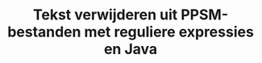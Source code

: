 ---
############################# Static ############################
layout: "auto-gen-gist"
draft: false
path: "nl/redaction/java/regex/ppsm"
otherformats: CSV DOC DOCM DOCX DOT DOTM DOTX PDF POT POTM PPS PPSX PPT PPTM PPTX RTF XLS XLSM XLSX XLT XLTM XLTX  

############################# Head ############################
head_title: "Bewerk PPSM tekst via reguliere expressie in Java"
head_description: "Met de Java API van GroupDocs.Redaction kunnen ontwikkelaars tekst uit PDF DOC DOCX RTF XLSX CSV PPT PPTX en afbeeldingen redigeren met behulp van reguliere expressies in Java"

############################# Header ############################
title: "Tekst verwijderen uit PPSM-bestanden met reguliere expressies en Java"
description: "Met de Java-API van GroupDocs.Redaction kunt u gevoelige tekst redigeren, verbergen of verwijderen uit tekstverwerkingsdocumenten, werkbladen, presentaties, PDFs en afbeeldingen met behulp van reguliere expressies."

################### SubMenu/Download Button #####################
button:
    enable: true

############################# About ############################
about:
    enable: true
    title: "Wat is tekstopschoning?"
    content: |
        Tekstredactie of opschoning is het proces waarbij de vertrouwelijke of ongewenste tekst of informatie uit digitale documenten wordt verwijderd, terwijl de rest van het document of de alinea die het bevat intact blijft. Redactie helpt zowel gebruikers als organisaties om hun gevoelige informatie te beschermen door ze te verbergen of permanent te verwijderen. Met GroupDocs.Redaction Java API kunnen gebruikers nu gevoelige tekst redigeren, verbergen of verwijderen uit tekstverwerkingsdocumenten, werkbladen, presentaties, PDF en rasterafbeeldingsbestanden. De API biedt een breed scala aan opties en methoden voor het redigeren van privé-informatie in de documenten. Het ondersteunt zoeken en redigeren met behulp van reguliere expressies, het gebruik van tekstuele (vrijstellingscodes) of grafische (gekleurde rechthoeken) redacties en nog veel meer. Dus waarom zou u het niet eens proberen en uw documentredactieproces automatiseren door de API te downloaden en de basis- en geavanceerde functies ervan te verkennen.

############################# Steps ############################
steps:
    enable: true
    block:
    - title_left: "Bewerk PPSM met reguliere expressies in Java"
      content_left: |
        Met GroupDocs.Redaction kunt u eenvoudig gegevens van gevoelige of privé-aard uit uw documenten verwijderen. De meest populaire redactioneel geval is het verwijderen van een tekst uit een document. 

        De volgende code kan worden gebruikt om tekstredactie toe te passen op een bepaald deel van een document met behulp van reguliere expressies. Hiermee kunnen gebruikers alle nummers vervangen, passend patroon "AA BB CCCCCC" met een blauwe kleurrechthoek,

      title_right: "Gevoelige gegevens verwijderen uit PPSM"
      content_right: |
        * Maak een instantie van de klasse [Redactor](https://apireference.groupdocs.com/redaction/java/com.groupdocs.redaction/Redactor) en upload PPSM-bestand
        * Maak een instantie van de klasse [RegexRedaction](https://apireference.groupdocs.com/redaction/java/com.groupdocs.redaction.redactions/RegexRedaction)
        * Roep de methode redactor.apply aan met het object van de klasse RegexRedaction
        * Roep de methode redactor.save aan om de wijzigingen op te slaan 

      gisthash: "6dea616a14aeeff21698dc03be62a341"
      gistfile: "RegularExpressionRedaction.java"
      
    - title_left: "systeem vereisten"
      content_left: |
        GroupDocs.Redaction for Java API's worden ondersteund op alle belangrijke platforms en besturingssystemen. Ga voor de volledige gids met systeemvereisten naar [systeemvereisten](https://docs.groupdocs.com/redaction/java/system-requirements) Voordat u de onderstaande code uitvoert, moet u ervoor zorgen dat de volgende vereisten op uw systeem zijn geïnstalleerd :
        * Besturingssystemen: Microsoft Windows, Linux, MacOS
        * Ontwikkelomgeving: NetBeans, Intellij IDEA, Eclipse etc
        * Java Runtime-omgeving: J2SE 6.0 en hoger
        * Download de nieuwste versie van GroupDocs.Redaction for Java van [Maven](https://repository.groupdocs.com/webapp/#/artifacts/browse/tree/General/repo/com/groupdocs/groupdocs-redaction)
        
      title_right: "Waarom GroupDocs.Redaction gebruiken"
      content_right: |
        * Sta gebruikers toe om aangepaste documentindelingen en soorten redacties toe te voegen
        * Er is geen extra software nodig om gevoelige informatie te verwijderen
        * Mogelijkheid om het weergavedocument voor het paginabereik in te stellen als PDF
        * Gemakkelijke manier om verschillende soorten metadata te redigeren: auteursnaam, versie, titel, onderwerp, beschrijving en nog veel meer
        * Extractie van documentinformatie - bestandstype, aantal pagina's enz.

############################# Demos ############################
demos:
    enable: true
############################# About Formats ############################
about_formats:
    enable: true
############################# More Formats ############################
more_formats:
    enable: true

############################# Back to top ###############################
back_to_top:
    enable: true
---